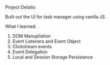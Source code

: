 Project Details:

Built out the UI for task manager using vanilla JS

What I learned:

1. DOM Manupliation
2. Event Listeners and Event Object
3. Clickstream events
4. Event Delegation
5. Local and Session Storage Persistance
